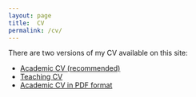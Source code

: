 ```yaml
---
layout: page
title:  CV
permalink: /cv/
---
```

There are two versions of my CV available on this site:

- [Academic CV (recommended)](cv-pt_br)
- [Teaching CV](cv-en_us)
- [Academic CV in PDF format](pdf/myCV.pdf)
